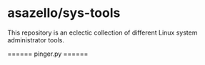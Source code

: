 # asazello/sys-tools 
This repository is an eclectic collection of different Linux system administrator tools.

====== pinger.py ======
